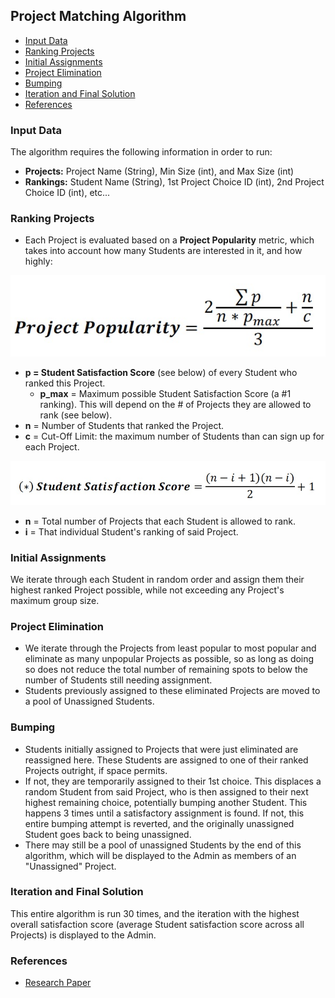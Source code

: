 ## Project Matching Algorithm

- [Input Data](#input-data)
- [Ranking Projects](#ranking-projects)
- [Initial Assignments](#initial-assignments)
- [Project Elimination](#project-elimination)
- [Bumping](#bumping)
- [Iteration and Final Solution](#iteration-and-final-solution)
- [References](#references)

### Input Data
The algorithm requires the following information in order to run:
- **Projects:** Project Name (String), Min Size (int), and Max Size (int)
- **Rankings:** Student Name (String), 1st Project Choice ID (int), 2nd Project Choice ID (int), etc...

### Ranking Projects
- Each Project is evaluated based on a **Project Popularity** metric, which takes into account how many Students are interested in it, and how highly:

![](project_popularity.jpg)
  * **p = Student Satisfaction Score** (see below) of every Student who ranked this Project.
    * **p_max** = Maximum possible Student Satisfaction Score (a #1 ranking). This will depend on the # of Projects they are allowed to rank (see below).
  * **n** = Number of Students that ranked the Project.
  * **c** = Cut-Off Limit: the maximum number of Students than can sign up for each Project.

![](student_sat_score.jpg)
  * **n** = Total number of Projects that each Student is allowed to rank.
  * **i** = That individual Student's ranking of said Project.

### Initial Assignments
We iterate through each Student in random order and assign them their highest ranked Project possible, while not exceeding any Project's maximum group size.

### Project Elimination
- We iterate through the Projects from least popular to most popular and eliminate as many unpopular Projects as possible, so as long as doing so does not reduce the total number of remaining spots to below the number of Students still needing assignment.
- Students previously assigned to these eliminated Projects are moved to a pool of Unassigned Students.

### Bumping
- Students initially assigned to Projects that were just eliminated are reassigned here. These Students are assigned to one of their ranked Projects outright, if space permits.
- If not, they are temporarily assigned to their 1st choice. This displaces a random Student from said Project, who is then assigned to their next highest remaining choice, potentially bumping another Student. This happens 3 times until a satisfactory assignment is found. If not, this entire bumping attempt is reverted, and the originally unassigned Student goes back to being unassigned.
- There may still be a pool of unassigned Students by the end of this algorithm, which will be displayed to the Admin as members of an "Unassigned" Project.

### Iteration and Final Solution
This entire algorithm is run 30 times, and the iteration with the highest overall satisfaction score (average Student satisfaction score across all Projects) is displayed to the Admin.

### References
- [Research Paper](https://peer.asee.org/1909.pdf)
